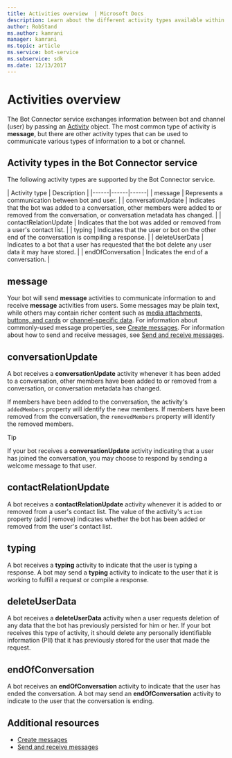```yaml
---
title: Activities overview  | Microsoft Docs
description: Learn about the different activity types available within the Bot Connector service. 
author: RobStand
ms.author: kamrani
manager: kamrani
ms.topic: article
ms.service: bot-service
ms.subservice: sdk
ms.date: 12/13/2017
---
```


# Activities overview

The Bot Connector service exchanges information between bot and channel (user) by passing an [Activity][Activity] object. The most common type of activity is **message**, but there are other activity types that can be used to communicate various types of information to a bot or channel. 

## Activity types in the Bot Connector service

The following activity types are supported by the Bot Connector service.

| Activity type | Description |
|------|------|------|
| message | Represents a communication between bot and user. |
| conversationUpdate | Indicates that the bot was added to a conversation, other members were added to or removed from the conversation, or conversation metadata has changed. |
| contactRelationUpdate | Indicates that the bot was added or removed from a user's contact list. |
| typing | Indicates that the user or bot on the other end of the conversation is compiling a response. | 
| deleteUserData | Indicates to a bot that a user has requested that the bot delete any user data it may have stored. |
| endOfConversation | Indicates the end of a conversation. |

## message

Your bot will send **message** activities to communicate information to and receive **message** activities from users. 
Some messages may be plain text, while others may contain richer content such as 
[media attachments](bot-framework-rest-connector-add-media-attachments.md), [buttons, and cards](bot-framework-rest-connector-add-rich-cards.md) or 
[channel-specific data](bot-framework-rest-connector-channeldata.md). 
For information about commonly-used message properties, see [Create messages](bot-framework-rest-connector-create-messages.md). For information about how to send and receive messages, see [Send and receive messages](bot-framework-rest-connector-send-and-receive-messages.md). 

## conversationUpdate

A bot receives a **conversationUpdate** activity whenever it has been added to a conversation, 
other members have been added to or removed from a conversation, 
or conversation metadata has changed. 

If members have been added to the conversation, the activity's `addedMembers` property will identify the new members. If members have been removed from the conversation, the `removedMembers` property will identify the removed members. 

> [!TIP]
> If your bot receives a **conversationUpdate** activity indicating that a user has joined the conversation, 
> you may choose to respond by sending a welcome message to that user. 

## contactRelationUpdate

A bot receives a **contactRelationUpdate** activity whenever it is added to or removed from a user's contact list. The value of the activity's `action` property (add | remove) indicates whether the bot has been added or removed from the user's contact list.

## typing

A bot receives a **typing** activity to indicate that the user is typing a response. A bot may send a **typing** activity to indicate to the user that it is working to fulfill a request or compile a response. 

## deleteUserData

A bot receives a **deleteUserData** activity when a user requests deletion of any data that the bot has previously persisted for him or her. If your bot receives this type of activity, it should delete any personally identifiable information (PII) that it has previously stored for the user that made the request.

## endOfConversation 

A bot receives an **endOfConversation** activity to indicate that the user has ended the conversation. A bot may send an **endOfConversation** activity to indicate to the user that the conversation is ending. 

## Additional resources

- [Create messages](bot-framework-rest-connector-create-messages.md)
- [Send and receive messages](bot-framework-rest-connector-send-and-receive-messages.md)

[Activity]: bot-framework-rest-connector-api-reference.md#activity-object
